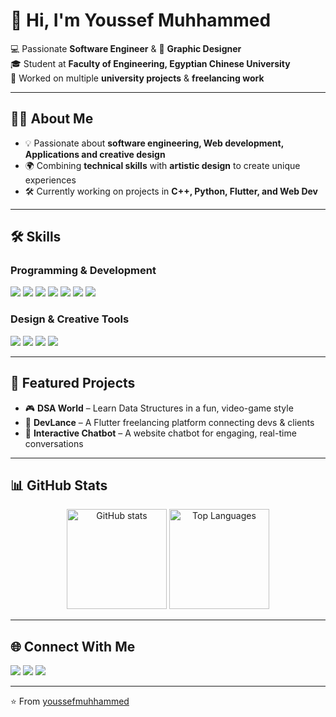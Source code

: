# 👋 Hi, I'm Youssef Muhhammed  

💻 Passionate **Software Engineer** & 🎨 **Graphic Designer**  
🎓 Student at **Faculty of Engineering, Egyptian Chinese University**  
🚀 Worked on multiple **university projects** & **freelancing work**  

---

## 👨‍💻 About Me
- 💡 Passionate about **software engineering, Web development, Applications and creative design**    
- 🌍 Combining **technical skills** with **artistic design** to create unique experiences  
- 🛠 Currently working on projects in **C++, Python, Flutter, and Web Dev**  

---

## 🛠 Skills  

### Programming & Development  
<p align="left">
  <img src="https://img.shields.io/badge/C++-00599C?style=for-the-badge&logo=cplusplus&logoColor=white" />
  <img src="https://img.shields.io/badge/Python-3776AB?style=for-the-badge&logo=python&logoColor=white" />
  <img src="https://img.shields.io/badge/Flutter-02569B?style=for-the-badge&logo=flutter&logoColor=white" />
  <img src="https://img.shields.io/badge/HTML5-E34F26?style=for-the-badge&logo=html5&logoColor=white" />
  <img src="https://img.shields.io/badge/CSS3-1572B6?style=for-the-badge&logo=css3&logoColor=white" />
  <img src="https://img.shields.io/badge/JavaScript-F7DF1E?style=for-the-badge&logo=javascript&logoColor=black" />
  <img src="https://img.shields.io/badge/SQL-4479A1?style=for-the-badge&logo=mysql&logoColor=white" />
</p>

### Design & Creative Tools  
<p align="left">
  <img src="https://img.shields.io/badge/Adobe%20Photoshop-31A8FF?style=for-the-badge&logo=adobephotoshop&logoColor=white" />
  <img src="https://img.shields.io/badge/Adobe%20Illustrator-FF9A00?style=for-the-badge&logo=adobeillustrator&logoColor=white" />
  <img src="https://img.shields.io/badge/Blender-F5792A?style=for-the-badge&logo=blender&logoColor=white" />
  <img src="https://img.shields.io/badge/Adobe%20Premiere%20Pro-9999FF?style=for-the-badge&logo=adobepremierepro&logoColor=white" />
</p>

---

## 📌 Featured Projects  

- 🎮 **DSA World** – Learn Data Structures in a fun, video-game style  
- 📱 **DevLance** – A Flutter freelancing platform connecting devs & clients  
- 🤖 **Interactive Chatbot** – A website chatbot for engaging, real-time conversations  




---

## 📊 GitHub Stats  

<p align="center">
  <img src="https://github-readme-stats.vercel.app/api?username=yusfmohamed&show_icons=true&theme=tokyonight" alt="GitHub stats" height="160"/>
  <img src="https://github-readme-stats.vercel.app/api/top-langs/?username=yusfmohamed&layout=compact&theme=tokyonight" alt="Top Languages" height="160"/>
</p>

---

## 🌐 Connect With Me  
<p align="left">
  <a href="https://www.linkedin.com/in/yusfmohamed/" target="_blank"><img src="https://img.shields.io/badge/-LinkedIn-0077B5?style=for-the-badge&logo=linkedin&logoColor=white"/></a>
  <a href="https://www.behance.net/yusf4u" target="_blank"><img src="https://img.shields.io/badge/-Behance-1769FF?style=for-the-badge&logo=behance&logoColor=white"/></a>
  <a href="https://www.instagram.com/yusf4u/?hl=en" target="_blank"><img src="https://img.shields.io/badge/-Instagram-E4405F?style=for-the-badge&logo=instagram&logoColor=white"/></a>
</p>

---

⭐ From [youssefmuhhammed](https://github.com/yusfmohamed)
